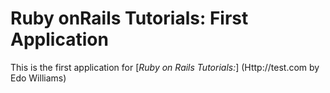 # Ruby onRails Tutorials: First Application

This is the first application for [*Ruby on Rails Tutorials:*] (Http://test.com by Edo Williams)